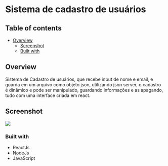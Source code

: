 # Sistema de cadastro de usuários


## Table of contents

- [Overview](#overview)
  - [Screenshot](#screenshot)
  - [Built with](#built-with)


## Overview
Sistema de Cadastro de usuários, que recebe input de nome e email, e guarda em um arquivo como objeto json, utilizando json server, o cadastro é dinâmico e pode ser manipulado, guardando informações e as apagando, tudo com uma interface criada em react.

## Screenshot
![](Screenshot_3)


### Built with

- ReactJs
- NodeJs
- JavaScript
